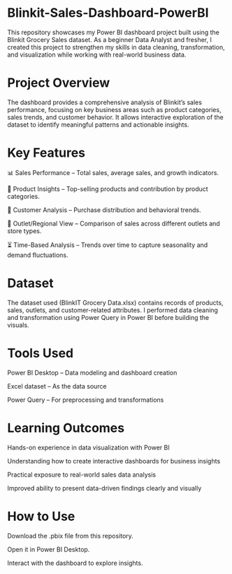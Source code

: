 # Blinkit-Sales-Dashboard-PowerBI

This repository showcases my Power BI dashboard project built using the Blinkit Grocery Sales dataset. As a beginner Data Analyst and fresher, I created this project to strengthen my skills in data cleaning, transformation, and visualization while working with real-world business data.

# Project Overview

The dashboard provides a comprehensive analysis of Blinkit’s sales performance, focusing on key business areas such as product categories, sales trends, and customer behavior. It allows interactive exploration of the dataset to identify meaningful patterns and actionable insights.

# Key Features

📊 Sales Performance – Total sales, average sales, and growth indicators.

🛒 Product Insights – Top-selling products and contribution by product categories.

👥 Customer Analysis – Purchase distribution and behavioral trends.

📍 Outlet/Regional View – Comparison of sales across different outlets and store types.

⏳ Time-Based Analysis – Trends over time to capture seasonality and demand fluctuations.

# Dataset

The dataset used (BlinkIT Grocery Data.xlsx) contains records of products, sales, outlets, and customer-related attributes. I performed data cleaning and transformation using Power Query in Power BI before building the visuals.

# Tools Used

Power BI Desktop – Data modeling and dashboard creation

Excel dataset – As the data source

Power Query – For preprocessing and transformations

# Learning Outcomes

Hands-on experience in data visualization with Power BI

Understanding how to create interactive dashboards for business insights

Practical exposure to real-world sales data analysis

Improved ability to present data-driven findings clearly and visually

# How to Use

Download the .pbix file from this repository.

Open it in Power BI Desktop.

Interact with the dashboard to explore insights.
